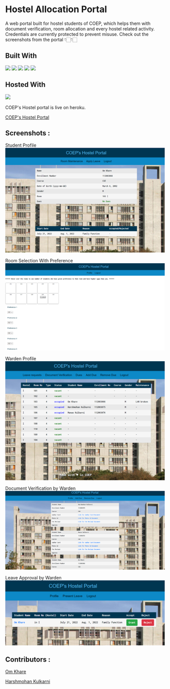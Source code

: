 # Hostel Allocation Portal
A web portal built for hostel students of COEP, which helps them with document verification, room allocation and every hostel related activity. </br>
Credentials are currently protected to prevent misuse. Check out the screenshots from the portal 👇🏻👇🏻

## Built With
<p float = "left">
<img src="https://img.shields.io/badge/Python-3776AB?style=for-the-badge&logo=python&logoColor=white"/>
<img src="https://img.shields.io/badge/Django-092E20?style=for-the-badge&logo=django&logoColor=white"/>
<img src="https://img.shields.io/badge/SQLite-07405E?style=for-the-badge&logo=sqlite&logoColor=white"/>
<img src="https://img.shields.io/badge/HTML-239120?style=for-the-badge&logo=html5&logoColor=white"/>
<img src="https://img.shields.io/badge/CSS-239120?&style=for-the-badge&logo=css3&logoColor=white"/>
</p>

## Hosted With
<p float = "left">
 <img src="https://img.shields.io/badge/Heroku-430098?style=for-the-badge&logo=heroku&logoColor=white"/>
</p>
<p>
  COEP's Hostel portal is live on heroku.
</p>
<p>
  <a href="https://hostelallocation.herokuapp.com/">COEP's Hostel Portal</a>
</p>

## Screenshots : 
Student Profile
![Student Profile](https://github.com/OmKhare/HostelAllocationPortal/blob/main/Screenshots/Student_Profile.png)

Room Selection With Preference
![Room Selection With Preference](https://github.com/OmKhare/HostelAllocationPortal/blob/main/Screenshots/Room_Selection_With_Preference.png)

Warden Profile
![Warden Profile](https://github.com/OmKhare/HostelAllocationPortal/blob/main/Screenshots/Accep_Reject_Leaves.png)

Document Verification by Warden
![Document Verification](https://github.com/OmKhare/HostelAllocationPortal/blob/main/Screenshots/Document_Verification_By_Warden.png)

Leave Approval by Warden
![Leave Approval by Warden](https://github.com/OmKhare/HostelAllocationPortal/blob/main/Screenshots/Screenshot%202022-07-21%20232204.png)

## Contributors : 
<a href="https://github.com/OmKhare">Om Khare</a>

<a href="https://github.com/harshmohan07">Harshmohan Kulkarni</a>
